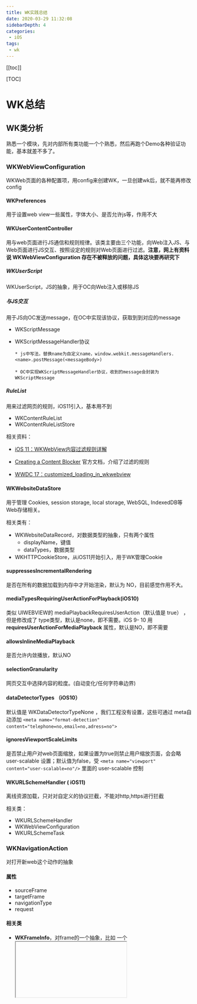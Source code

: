 ```yaml
---
title: WK实践总结
date: 2020-03-29 11:32:08
sidebarDepth: 4
categories: 
 - iOS
tags: 
 - wk
---
```


[[toc]]

[TOC]



# WK总结



## WK类分析

熟悉一个模块，先对内部所有类功能一个个熟悉，然后再跑个Demo各种验证功能，基本就差不多了。



### WKWebViewConfiguration

WKWeb页面的各种配置项，用config来创建WK，一旦创建wk后，就不能再修改config

#### WKPreferences

用于设置web view一些属性，字体大小、是否允许js等，作用不大

#### WKUserContentController

用与web页面进行JS通信和规则规律。该类主要由三个功能，向Web注入JS、与Web页面进行JS交互、按照设定的规则对Web页面进行过滤。**注意，网上有资料说 WKWebViewConfiguration 存在不被释放的问题，具体这块要再研究下**



##### WKUserScript

WKUserScript，JS的抽象，用于OC向Web注入或移除JS



##### 与JS交互

用于JS向OC发送message，在OC中实现该协议，获取到到对应的message

* WKScriptMessage

* WKScriptMessageHandler协议

  ```objc
  * js中写法，替换name为自定义name，window.webkit.messageHandlers.<name>.postMessage(<messageBody>)
  
  * OC中实现WKScriptMessageHandler协议，收到的message会封装为 WKScriptMessage
  
  ```



##### RuleList

用来过滤网页的规则，iOS11引入，基本用不到

* WKContentRuleList
* WKContentRuleListStore

相关资料：

* [iOS 11：WKWebView内容过滤规则详解](https://www.jianshu.com/p/8af24e9dc82e)

* [Creating a Content Blocker](https://developer.apple.com/documentation/safariservices/creating_a_content_blocker?language=objc)   官方文档，介绍了过滤的规则 

* [WWDC 17：customized_loading_in_wkwebview](https://developer.apple.com/videos/play/wwdc2017/220/)



#### WKWebsiteDataStore

用于管理 Cookies, session storage, local storage, WebSQL, IndexedDB等Web存储相关。

相关类有：

* WKWebsiteDataRecord，对数据类型的抽象，只有两个属性
  * displayName，键值
  * dataTypes，数据类型
* WKHTTPCookieStore，从iOS11开始引入，用于WK管理Cookie

#### suppressesIncrementalRendering

是否在所有的数据加载到内存中才开始渲染，默认为 NO，目前感觉作用不大。

#### mediaTypesRequiringUserActionForPlayback(iOS10)

类似 UIWEBVIEW的 mediaPlaybackRequiresUserAction（默认值是 true） ，但是修改成了 type类型，默认是none，即不需要。iOS 9- 10 用 **requiresUserActionForMediaPlayback** 属性，默认是NO，即不需要

#### allowsInlineMediaPlayback

是否允许内敛播放，默认NO

#### selectionGranularity

网页交互中选择内容的粒度。(自动变化/任何字符串边界)

#### dataDetectorTypes  （iOS10）

默认值是 WKDataDetectorTypeNone ，我们工程没有设置，这些可通过 meta自动添加 `<meta name="format-detection" content="telephone=no,email=no,adress=no">`

#### ignoresViewportScaleLimits

是否禁止用户对web页面缩放，如果设置为true则禁止用户缩放页面，会会略 user-scalable 设置；默认值为false，受 `<meta name="viewport" content="user-scalable=no"/>` 里面的 user-scalable 控制

#### WKURLSchemeHandler ( iOS11)

离线资源加载，只对对自定义的协议拦截，不能对http,https进行拦截

相关类：

* WKURLSchemeHandler
* WKWebViewConfiguration
* WKURLSchemeTask



### WKNavigationAction

对打开新web这个动作的抽象

#### 属性

* sourceFrame
* targetFrame
* navigationType
* request

#### 相关类

* **WKFrameInfo**，对frame的一个抽象，比如 一个<iframe>标签就对应一个单独的 WKFrameInfo
* **WKNavigationType**，动作的类型，比如 `<a href  target='_blank'>`就是WKNavigationTypeLinkActivated；`window.open` 就是 WKNavigationTypeOther



### WKUIDelegate

UI协议，用于处理 JS中 alert,confirm,prompt方法的展示，如果不实现相关协议，对应方法会无响应。注，在UIWebView中，这些是自动处理的。

#### 相关方法

* `createWebViewWithConfiguration`，处理 \_blank的情况，如果不实现该方法，则WK不会响应\_blank的情况

  ```js
  // 针对以下两种 _blank的情况，如果不实现该方法，以下两种行为会失效，即不会加载新页面
  <a href="https://www.qq.com" target="_blank">QQ</a>
  window.open ('https://www.qq.com', '_blank')
  ```

* `runJavaScriptAlertPanelWithMessage`，当JS 调用 alert()时候会触发该方法，如果不实现则会无响应

* `runJavaScriptConfirmPanelWithMessage`，当JS调用 confirm()时候会触发该方法，如果不实现则会无响应

* `runJavaScriptTextInputPanelWithPrompt`，当JS调用 prompt(message,default) 时会触发该方法，如果不实现会无反应

* `webViewDidClose:`，JS 调用 `window.close ();` 会触发该方法

#### 相关类

* WKWindowFeatures，当新的wk被请求的时候，展示一些额外的属性，包括statusbar, toolbar, menubar的一些状态，但都是readonly的



### WKNavigationDelegate

一个非常重要的协议，webview加载各个阶段的代理方法。

#### 协议方法

* `decidePolicyForNavigationAction`，在发送请求之前决定是否跳转

* `didStartProvisionalNavigation`，页面开始加载时调用

* `decidePolicyForNavigationResponse`，在收到响应后决定是否跳转

* `didCommitNavigation`，当内容开始返回时调用

* `didFinishNavigation`，页面加载完成之后调用

* `didFailNavigation`，启动时加载数据发生错误就会调用这个方法

* `didFailProvisionalNavigation:withError:`，当一个正在提交的页面在跳转过程中出现错误时调用这个方法

* `didReceiveServerRedirectForProvisionalNavigation`，接收到服务器跳转请求之后调用

* `didReceiveAuthenticationChallenge`，证书 认证相关

* `webViewWebContentProcessDidTerminate`，当wk进程即将被杀死的时候会调用，比如内存过高的时候，但是有文章说也有部分情况不会调用。一般在此方法内调用 webview reload

#### 相关类/协议/枚举

* **WKNavigationAction**
* **WKNavigation**，无属性方法，官方说法是为了跟踪web的加载过程，作为唯一标示
* **WKNavigationResponse**，用于 decidePolicyForNavigationResponse
* **WKNavigationActionPolicy**
* **WKNavigationResponsePolicy**



### WKBackForwardList

用于页面前进后退管理，比较简单

#### 相关类

* WKBackForwardListItem



### WKProcessPool

web的进程池，多个web共享一个进程池，可以共享cookie、用户凭证等，但是苹果文档支出，如果一个进程池的web到达上限后，新的web会分配到新的进程池里，但是这个上限并没有说多少。

该类在iOS11之前应该是很有用的，为了共享Cookie（把该类设置成单例，然后分配给WK），但是11之后，wk有了自己的cookie管理，似乎作用不到了。

具体还要再研究下



### 部分重要方法

* **estimatedProgress**，页面加载进度，可以KVO
* **evaluateJavaScript**，可以向页面注入JS方法执行
* **takeSnapshotWithConfiguration**，获取wk可见区域的视图，iOS11引入
* **allowsBackForwardNavigationGestures**，是否允许右滑手势，默认是NO。设置为YES后，右滑会打开上个Web页面，体验与Native类似
* **allowsLinkPreview**，是否允许预览,10及其以后默认值是YES之前是NO，如果设置YES,用户点击会跳转到Safari



## 类结构图

![](WKClass.jpg)

## 工程实践注意点

### WKScriptMessageHandler协议

```objc

//苹果在 WKWebView 中的 js runtime 里事先注入了一个 window.webkit.messageHandlers.OOXX.postMessage() 方法，我们可以使用这个方法直接向 Native 层传值，异常方便

    
//Demo：
    JS:
在JS中使用window.webkit.messageHandlers.TEST.postMessage()向APP传值

    OC:
func userContentController(userContentController: WKUserContentController, didReceiveScriptMessage message: WKScriptMessage) {
//根据定义的key来判断message
    if message.name == "TEST" {
    //转换为字典,并获取key/value
        if let dic = message.body as? NSDictionary,
          
        }
    }
}
```



### _blank情况

JS中使用_blank打开新页面的情况有两种：

- `<a href="https://www.qq.com" target="_blank">QQ</a>`
- `window.open ('https://www.qq.com', '_blank’)`

当以上两种情况使用 _blank 需要新开页面的情况，如果WK不实现相关代理方法，则WK会无响应。

```objc
//示例代码

#pragma mark - WKUIDelegate
/*
 处理：_blank的情况，如果不实现该方法，则WK不会响应_blank的情况
 <a href="https://www.qq.com" target="_blank">QQ</a>   ，对应 WKNavigationAction.navigationType == WKNavigationTypeLinkActivated
 window.open ('https://www.qq.com', '_blank');  对应 WKNavigationAction.navigationType == WKNavigationTypeOther
 */
- (nullable WKWebView *)webView:(WKWebView *)webView createWebViewWithConfiguration:(WKWebViewConfiguration *)configuration forNavigationAction:(WKNavigationAction *)navigationAction windowFeatures:(WKWindowFeatures *)windowFeatures{
    //对于加载新连接的情况是 navigationAction.sourceFrame = xxxx, navigationAction.targetFrame = nil
    if (!navigationAction.targetFrame.isMainFrame) {        //感觉这里判断的意义不大，测试了 href, window.open, iframe 里面的href 和 open, 对应的 target 都为 nil，且该方法只会走一次，已知的两种情况targetFrame都为nil ，u不知道有没其他情况
        [webView loadRequest:navigationAction.request];
    }
    return nil;
}

```



网上还有一种方案是说，用 WKNavigationDelegate 的 decidePolicyForNavigationAction，该方法是当加载任一url的时候都会加载 ，**但是这个方法只有 href 的情况调用，当Js调用 windows.open 的时候 不会调用**：

```objc
#pragma mark - WKNavigationDelegate

/*
 
 这个方法是加载任意url都会先走这个方法，
 <a href="" target="_blank> 的情况会走该方法，
 windown.open(url,'_blank")则不会先走，如果不实现 createWebViewWithConfiguration ，则会无响应
 
 第一打开web
 navigationAction.sourceFrame = nil
 navigationAction.targetFrame = xxxxx
 
 加载其他链接
 navigationAction.sourceFrame = xxxxx
 navigationAction.targetFrame = nil
 
 navigationAction.sourceFrame = nil
 navigationAction.targetFrame = yyyyy
 
 
 */
- (void)webView:(WKWebView *)webView decidePolicyForNavigationAction:(WKNavigationAction *)navigationAction decisionHandler:(void (^)(WKNavigationActionPolicy))decisionHandler{
    //如果是跳转一个新页面
    if (navigationAction.targetFrame == nil) {
        [webView loadRequest:navigationAction.request];
    }
    decisionHandler(WKNavigationActionPolicyAllow);
}

```



### WK 在alert 无法弹出时会出现 Crash 

详见 [WKWebView 那些坑    Bugly](https://mp.weixin.qq.com/s/rhYKLIbXOsUJC_n6dt9UfA)  



### WKUIDelegate

WKUIDelegate 的几个回调需要处理，否则 JS的 *alert()*、*confirm()*、*prompt(message,default)* 方法会无响应。

其中 `webViewDidClose:`可以不用处理，该回调对应 js 的 *window.close ()*方法。 目前似乎没有这个场景，window.close()是针对使用 window.open() 打开的页面，目前这种写法比较少。



```objective-c

#pragma mark - WKUIDelegate


/*
 处理：_blank的情况，如果不实现该方法，则WK不会响应_blank的情况
 <a href="https://www.qq.com" target="_blank">QQ</a>   ，对应 WKNavigationAction.navigationType == WKNavigationTypeLinkActivated
 window.open ('https://www.qq.com', '_blank');  对应 WKNavigationAction.navigationType == WKNavigationTypeOther
 */
- (nullable WKWebView *)webView:(WKWebView *)webView createWebViewWithConfiguration:(WKWebViewConfiguration *)configuration forNavigationAction:(WKNavigationAction *)navigationAction windowFeatures:(WKWindowFeatures *)windowFeatures{
    //对于加载新连接的情况是 navigationAction.sourceFrame = xxxx, navigationAction.targetFrame = nil
    if (!navigationAction.targetFrame.isMainFrame) {        //感觉这里判断的意义不大，测试了 href, window.open, iframe 里面的href 和 open, 对应的 target 都为 nil，且该方法只会走一次，已知的两种情况targetFrame都为nil ，不知道有没其他情况
        [webView loadRequest:navigationAction.request];
    }
    return nil;
}

/*
 js 调用 window.close (); 会触发该方法，官方文档说：
 Your app should remove the web view from the view hierarchy and update the UI as needed, for instance by closing the containing browser tab or window.
 但是目前似乎没有这个场景，window.close()是针对使用 window.open() 打开的页面，似乎 这种写法比较少
 该代理暂时不处理
 
 */
//- (void)webViewDidClose:(WKWebView *)webView API_AVAILABLE(macosx(10.11), ios(9.0)){
//
//}

//当JS 调用 alert()时候会触发该方法，如果不实现则会无响应
- (void)webView:(WKWebView *)webView runJavaScriptAlertPanelWithMessage:(NSString *)message initiatedByFrame:(WKFrameInfo *)frame completionHandler:(void (^)(void))completionHandler{
    
    UIAlertController *alert = [UIAlertController alertControllerWithTitle:message
                                                                   message:nil
                                                            preferredStyle:UIAlertControllerStyleAlert];
    UIAlertAction *action = [UIAlertAction actionWithTitle:@"确定"
                                                     style:UIAlertActionStyleDefault
                                                   handler:^(UIAlertAction * _Nonnull action) {
                                                       completionHandler();
                                                   }];
    [alert addAction:action];
    [self.currentVC presentViewController:alert animated:YES completion:nil];
}

//当JS调用 confirm()时候会触发该方法，如果不实现则会无响应
- (void)webView:(WKWebView *)webView runJavaScriptConfirmPanelWithMessage:(NSString *)message initiatedByFrame:(WKFrameInfo *)frame completionHandler:(void (^)(BOOL result))completionHandler{
    UIAlertController *alert = [UIAlertController alertControllerWithTitle:message
                                                                   message:nil
                                                            preferredStyle:UIAlertControllerStyleAlert];
    UIAlertAction *sure = [UIAlertAction actionWithTitle:@"确定"
                                                   style:UIAlertActionStyleDefault
                                                 handler:^(UIAlertAction * _Nonnull action) {
                                                     completionHandler(YES);
                                                 }];
    UIAlertAction *cacle = [UIAlertAction actionWithTitle:@"取消"
                                                    style:UIAlertActionStyleCancel
                                                  handler:^(UIAlertAction * _Nonnull action) {
                                                      completionHandler(NO);
                                                  }];
    
    [alert addAction:sure];
    [alert addAction:cacle];
    [self.currentVC presentViewController:alert animated:YES completion:nil];
}

/*
 当JS调用 prompt(message,default) 时会触发该方法，如果不实现会无反应，注意 defaultd参数无textfiled的默认值不是placeHolder
 注意点，在action的handler里是不能直接饮用 UIAlertController 的，否则会造成循环引用。网上的例子多是直接引用，是不对的
 */
- (void)webView:(WKWebView *)webView runJavaScriptTextInputPanelWithPrompt:(NSString *)prompt defaultText:(nullable NSString *)defaultText initiatedByFrame:(WKFrameInfo *)frame completionHandler:(void (^)(NSString * _Nullable result))completionHandler{
    UIAlertController *alert = [UIAlertController alertControllerWithTitle:prompt
                                                                   message:nil
                                                            preferredStyle:UIAlertControllerStyleAlert];
    
    __weak typeof(alert) weakAlert = alert;
    UIAlertAction *sure = [UIAlertAction actionWithTitle:@"确定"
                                                   style:UIAlertActionStyleDefault
                                                 handler:^(UIAlertAction * _Nonnull action) {
                                                     //                                                       网上例子大多是直接饮用alert，这里直接引用alert是会造成 UIAlertController 泄露的，理论实践都验证了
                                                     //                                                     completionHandler(alert.textFields.firstObject.text);
                                                     completionHandler(weakAlert.textFields.firstObject.text);
                                                 }];
    UIAlertAction *cacle = [UIAlertAction actionWithTitle:@"取消"
                                                    style:UIAlertActionStyleCancel
                                                  handler:^(UIAlertAction * _Nonnull action) {
                                                      completionHandler(nil);
                                                  }];
    [alert addTextFieldWithConfigurationHandler:^(UITextField * _Nonnull textField) {
        textField.text = defaultText;
    }];
    
    [alert addAction:sure];
    [alert addAction:cacle];
    [self.currentVC presentViewController:alert animated:YES completion:nil];
}

```





### WKNavigationDelegate

#### 调用顺序分析

不存在iframe时的web调用顺序

```objc
//不存在iframe时的调用顺序
webView:decidePolicyForNavigationAction:decisionHandler:
webView:didStartProvisionalNavigation:
webView:decidePolicyForNavigationResponse:decisionHandler:
ebView:didCommitNavigation:
webView:didFinishNavigation:

```



当页面存在一个iframe标签时调用顺序为

```objc
//当页面存在一个iframe时调用顺序为：
webView:decidePolicyForNavigationAction:decisionHandler:    （URL:http://192.168.1.100:8005/）
webView:didStartProvisionalNavigation:
webView:decidePolicyForNavigationResponse:decisionHandler:
webView:didCommitNavigation:

//这里会多出这两次调用，用于加载iframe
webView:decidePolicyForNavigationAction:decisionHandler:    （URL:http://192.168.1.100:8005/sencond.html）
webView:decidePolicyForNavigationResponse:decisionHandler:

webView:didFinishNavigation:

```



当有两个 iframe时的调用顺序，即对iframe会一次性调用 `decidePolicyForNavigationAction` ，然后再一次性调用`decidePolicyForNavigationResponse`

```objc

//当有两个 iframe时的调用顺序，即对iframe会一次性调用 decidePolicyForNavigationAction ，然后再一次性调用decidePolicyForNavigationResponse
webView:decidePolicyForNavigationAction:decisionHandler:  url:http://192.168.1.100:8005/
webView:didStartProvisionalNavigation:
webView:decidePolicyForNavigationResponse:decisionHandler:  url:http://192.168.1.100:8005/
webView:didCommitNavigation:

webView:decidePolicyForNavigationAction:decisionHandler:  url:http://192.168.1.100:8005/sencond.html
webView:decidePolicyForNavigationAction:decisionHandler:  url:http://192.168.1.100:8005/thrid.html
webView:decidePolicyForNavigationResponse:decisionHandler:  url:http://192.168.1.100:8005/sencond.html
webView:decidePolicyForNavigationResponse:decisionHandler:  url:http://192.168.1.100:8005/thrid.html

webView:didFinishNavigation:

```



如果在 decidePolicyForNavigationAction 中选择cancel，调用顺序

```objc
//如果在 decidePolicyForNavigationAction 中选择cancel，调用顺序
webView:decidePolicyForNavigationAction:decisionHandler:

```



如果在 decidePolicyForNavigationResponse 里选择 cancel的调用顺序，最后会调用fail

```objc
//如果在 decidePolicyForNavigationResponse 里选择 cancel的调用顺序，最后会调用fail
webView:decidePolicyForNavigationAction:decisionHandler:
webView:didStartProvisionalNavigation:
webView:decidePolicyForNavigationResponse:decisionHandler:
webView:didFailProvisionalNavigation:withError:

```



#### 关于错误回调

WK错误回调有两个：

* `webView:didFailProvisionalNavigation:withError:` ，启动时加载数据发生错误就会调用这个方法 

* `webView:didFailNavigation:withError:`，当一个正在提交的页面在跳转过程中出现错误时调用这个方法 ，例如在didCommitNavigation这个代理方法中调用webview的stopLoading方法，但是具体还有点不清楚

具体区别还没搞清楚，现在测试如果页面加载失败，比如关掉nginx的情况，会调用 didFailProvisionalNavigation

```objc
webView:decidePolicyForNavigationAction:decisionHandler:  url:http://192.168.1.110/
webView:didStartProvisionalNavigation:
webView:didFailProvisionalNavigation:withError:
```



#### UIWebView/WKWebView 加载流程对比

WK的回调更加细分，方便精细度控制

![](./WKLoadProcess.jpg)





### UserAgent

WK新增了两种设置UA的方法

* `WKWebViewConfiguration.applicationNameForUserAgent`，这个会对默认的UA值设备信息部分进行替换
* `WKWebView.customUserAgent`，设置这个值会完全覆盖UA值

示例

```objc
//WK
Defaults User-Agent: 
Mozilla/5.0 (iPhone; CPU iPhone OS 12_4 like Mac OS X) AppleWebKit/605.1.15 (KHTML, like Gecko) Mobile/15E148

WKWebViewConfiguration.applicationNameForUserAgent:    TestUA
Mozilla/5.0 (iPhone; CPU iPhone OS 12_4 like Mac OS X) AppleWebKit/605.1.15 (KHTML, like Gecko) TestUA

WKWebView.customUserAgent:    TestUA
User-Agent: TestUA

```



设置全局UA方法：

```objc
WKWebView  *wkWebView = [[WKWebView alloc] initWithFrame:CGRectZero];
[self.wkWebView evaluateJavaScript:@"navigator.userAgent" completionHandler:^(id  _nullable result, NSError * _nullable error) {      
   //1）获取默认userAgent：
   NSString *oldUA = result;   //直接获取为nil 
  
  //2）设置userAgent：添加额外的信息   
  NSString *newUA = [NSString stringWithFormat:@"%@ crfapp/(%@)", oldUA , @"ios;43"];    
  NSDictionary *dictNU = [NSDictionary dictionaryWithObjectsAndKeys:newUA, @"UserAgent", nil];   
  [[NSUserDefaults standardUserDefaults] registerDefaults:dictNU];
}];

//注：WKWebView  调用evaluateJavaScript方法获取UA或者设置UA时，需执行loadRequest方法，否则completionHandler result值为空。但是经过测试，是可以拿到的，估计部分系统有该问题

NSURL *url = [NSURL URLWithString:"h5Url"];
NSURLRequest *request = [NSURLRequest requestWithURL:url
                                             cachePolicy:NSURLRequestUseProtocolCachePolicy
                                         timeoutInterval:10.f];
[self.wkWebView loadRequest:request];

```



经过测试，**UA的优先级为：WKWebView.customUserAgent > 全局设置 > applicationNameForUserAgent**

**注意，WK全局设置UA，由于是异步，回调可能比较晚，App启动第一次可能回调还没回来，所以UA可能会失效。可直接使用UIWebView设置UA，并设置WK的 applicationNameForUserAgent或customUserAgent，用来防止UA失去自定义节点。**



### 本地离线包加载

#### loadRequest

真机不能使用loadRequest，无法加载本地页面，但是模拟器可以



#### **loadFileURL:allowingReadAccessToURL:**

NSURL 必须是file协议，否则会无法加载

使用 `NSURL *url = [NSURL fileURLWithPath:fragment]` 方法会对#等参数进行编码，导致无法识别。所以有两种解决方法：

1. 手动拼接 `file://`，不使用 `fileURLWithPath:`方法

2. 使用 NSURLComponents方法，对query和fragmetn进行设置

   ```objective-c
   
               NSURLComponents *test = [NSURLComponents componentsWithURL:url resolvingAgainstBaseURL:nil];
               test.fragment = @"/list";
               [test setQueryItems:@[[NSURLQueryItem queryItemWithName:@"data" value:@"3333"]]];
               [self.webView loadFileURL:test.URL allowingReadAccessToURL:[NSURL fileURLWithPath:document]];
   
   
   ```



#### 设置WK跨域

另外需要注意，必须设置WK跨域，否则会无法加载本地包

```objective-c
    [configuration.preferences setValue:@YES forKey:@"allowFileAccessFromFileURLs"];
    if (@available(iOS 10.0, *)) {
        [configuration setValue:@YES forKey:@"allowUniversalAccessFromFileURLs"];
    }
}
```





###拦截WKWebView请求



#### 私有API拦截WK请求

基于UIWebView可以自由做拦截，然后做资源缓存等处理，但是WK无法通过 NSURLProtocol 做拦截，资源缓存这块比较难处理。



WK的请求其实是可以拦截的，通过一个私有API `[WKBrowsingContextController registerSchemeForCustomProtocol:]`，但是这种方案有两个问题：

* Web页面的POST请求body体会被清空
* 对ATS支持不足，Allow Arbitrary Loads 选项设置为NO 下，一旦拦截后，WK发起的http网络请求会被阻塞。不过这块设置为YES即可。



针对第一个问题，其实网上有一个方案可以绕过，大致思路是：

1. Hook Ajax请求，Web页面的Ajax请求全部通过Native转发
2. 通过私有API拦截WK请求，由于Ajax请求已经被Hook，剩下的请求一般都是图片等资源请求，不存在body体的情况，可以拦截后做本地缓存等处理。

不过需要注意点，目前似乎只能做到Hook Ajax请求，还无法做到Hook fetch请求。如果Web页面有post的fetch请求，请求会失败。还有文章提出Hook Ajax可能存在 **post header字符长度限制** 、**Put类型请求异常**等情况。

具体可参考：

* [Ajax-hook](https://github.com/wendux/Ajax-hook)

* [KKJSBridge](https://github.com/karosLi/KKJSBridge)



还有一个技巧，可通过搭建locak web server的形式来加载本地包，不过个人感觉这块目前意义不大，具体可参考 [基于 LocalWebServer 实现 WKWebView 离线资源加载](https://juejin.im/entry/599e500e6fb9a0249174fa31)





#### WKURLSchemeHandler

作用与NSURLProtocol类似，可以拦截网络请求，但是只能拦截WK中自定义协议，一般使用 WKURLSchemeHandler 实现的 WKWebView 离线资源加载。**WKURLSchemeHandler 最好的场景还是用在加载本地图片上，其它方面不稳定，慎用**。 

WKURLSchemeHandler 是 iOS11 就推出的，用于处理自定义请求的方案，不过并不能处理 HTTP、HTTPS 等常规 scheme。 

```objc
//相关代码

//WKURLSchemeHandler
- (void)webView:(WKWebView *)webView startURLSchemeTask:(id <WKURLSchemeTask>)urlSchemeTask;
- (void)webView:(WKWebView *)webView stopURLSchemeTask:(id <WKURLSchemeTask>)urlSchemeTask;

//WKWebViewConfiguration
//注册 schemeHandle， You can use +[WKWebView handlesURLScheme:] to check the availability of a given URL scheme.
- (void)setURLSchemeHandler:(nullable id <WKURLSchemeHandler>)urlSchemeHandler forURLScheme:(NSString *)urlScheme API_AVAILABLE(macosx(10.13), ios(11.0));
//获取当前 schemeHandle 示例
- (nullable id <WKURLSchemeHandler>)urlSchemeHandlerForURLScheme:(NSString *)urlScheme API_AVAILABLE(macosx(10.13), ios(11.0));


//WKWebView
//判断  urlScheme 是否可以用
+ (BOOL)handlesURLScheme:(NSString *)urlScheme API_AVAILABLE(macosx(10.13), ios(11.0));


//WKURLSchemeTask
@property (nonatomic, readonly, copy) NSURLRequest *request;
- (void)didReceiveResponse:(NSURLResponse *)response;
- (void)didReceiveData:(NSData *)data;
- (void)didFinish;
- (void)didFailWithError:(NSError *)error;

```



参考资料：

- [WKURLSchemeHandler 的能与不能](https://mp.weixin.qq.com/s/VcvZ1C1Qs26v5iB8dwBjcw)
- [AppHost](https://github.com/hite/AppHost)   一个 native 和 h5 通讯的框架，支持调试 
- [WWDC 2017 Customized Loading in WKWebView](https://developer.apple.com/videos/play/wwdc2017/220/)
- [思考 NSURLProtocol 无法拦截 WKWebview 请求的解决思路](https://blog.csdn.net/pengyuan_D/article/details/89958936) ，在本篇文章中，使用了私有api，hook wk，从而拦截http, https请求，（不过 iOS 12.2 上该方法已经失效，不存在此属性，详见 [iOS 设置代理（Proxy）方案总结](https://nemocdz.github.io/post/ios-%E8%AE%BE%E7%BD%AE%E4%BB%A3%E7%90%86proxy%E6%96%B9%E6%A1%88%E6%80%BB%E7%BB%93/) 





### Cookie问题

WK的软肋之一就是Cookie问题，**Cookie问题的核心就是 WKWebview 与 NSHTTPCookieStorage 的Cookie不共享**。

WK在 iOS11 推出了 WKHTTPCookieStore 管理Cookie，基本解决了Cookie软肋的问题。不过依然无法做到与Native请求共享Cookie，如果共享需要手动处理。



鉴于工程实际情况，对WK的Cooike做了以下处理：

* 创建一个 WKProcessPool 的单例，WK共享该 WKProcessPool，使不同WK共享WK

* 对iOS11 以下的情况，针对首次request主动携带 NSHTTPCookieStorage 里的Cookie

  ```objective-c
  NSArray<NSHTTPCookie *> *availableCookie = [[NSHTTPCookieStorage sharedHTTPCookieStorage] cookiesForURL:request.URL];
                      if (availableCookie.count > 0) {
                          NSDictionary *reqHeader = [NSHTTPCookie requestHeaderFieldsWithCookies:availableCookie];
                          NSString *cookieStr = [reqHeader objectForKey:@"Cookie"];
                          
                          muRequest = [request mutableCopy];
                          [(NSMutableURLRequest *)muRequest setValue:cookieStr forHTTPHeaderField:@"Cookie"];
                      }
  [webView loadRequest:muRequest];
  ```

* 其他情况，无业务需求，暂不做处理。Cookie这块比较复杂，看的脑壳疼，目前基于工程现状，不需要做到

NSHTTPCookieStorage 与 WK的同步，具体有需要再处理。



不同工程注意点不一样，这块具体可以参考

[WKWebView 你爬出来了吗？](https://xiaozhuanlan.com/topic/5743162890)

[WKWebView Cookie 问题](https://www.geniusqyu.com/2018/12/02/WKWebView-cookie-%E9%97%AE%E9%A2%98/)

[教你使用 WKWebView 的正确姿势](https://juejin.im/entry/5975916e518825594d23d777)

[WKWebView 那些坑    Bugly](https://mp.weixin.qq.com/s/rhYKLIbXOsUJC_n6dt9UfA)

[iOS中UIWebView与WKWebView、JavaScript与OC交互、Cookie管理看我就够（上）](https://www.jianshu.com/p/ac45d99cf912)

[iOS中UIWebView与WKWebView、JavaScript与OC交互、Cookie管理看我就够（中）](https://www.jianshu.com/p/870dba42ec15)

[iOS中UIWebView与WKWebView、JavaScript与OC交互、Cookie管理看我就够（下）](https://www.jianshu.com/p/52668d5b2e68)

[一站式解决WKWebView各类问题](https://mp.weixin.qq.com/s?__biz=MzA5NzMwODI0MA==&mid=2647764511&idx=1&sn=eb792ed468a13239926641c9dd7091e2&chksm=8887d520bff05c36484ed8a9a0731014c93a94ac0d7d9f944c9470cad48d1f21ec0dccc552a7&mpshare=1&scene=1&srcid=&sharer_sharetime=1567467597976&sharer_shareid=c38ca2f3cbd21853ce550074313749fc%23rd)





### 白屏问题

在 [WKWebView 那些坑    Bugly](https://mp.weixin.qq.com/s/rhYKLIbXOsUJC_n6dt9UfA) 中有提到白屏问题，WK是独立的进程，当系统内存过高时，可能会Kill掉WK进程，造成白屏问题。文中的做法是在 `webViewWebContentProcessDidTerminate:` 回调中执行 `reload`。

在接入实际过程中，发现我们工程中简单的执行reload会有以下几个问题：

* 页面非当前展示页面时，即使调用reload，系统依然会再次kill掉页面，会造成频繁kill，频繁reload，消耗性能
* file协议的本地Web页面，执行reload会报错：`  *Error Domain=kCFErrorDomainCFNetwork Code=1 "(null)" UserInfo={_NSURLErrorFailingURLSessionTaskErrorKey=LocalDataTask* `



#### Web页面URL远程和本地

1. http/https，http类型的可以执行 `reload`
2. file（即本地包），file协议的必须要执行 `loadFileURL:allowingReadAccessToURL:` 才能正常加载。这里需要注意，如果WK正常展示过程中调用 `reload`是可以正常刷新的。但是在 `webViewWebContentProcessDidTerminate:` 函数中调用`reload`会报错，即被Terminated后，必须调用  `loadFileURL:allowingReadAccessToURL:` 重新加载



#### Web页面被Kill时的两种情况

##### Web页面正在展示

这种情况，直接`reload`（file协议需要调用`loadFileURL:allowingReadAccessToURL:`，后面类似情况都需要做区分，不再赘述）



##### Web页面非当前展示页面，退到后台或在导航栈中非当前展示的VC中

这种情况不建议直接刷新页面，系统Kill是为了减少内存，如果直接刷新，经过测试系统还会继续Kill。所以直接刷新意义不大，只会造成频繁的Kill和刷新，消耗性能。

另外，在我们工程中，是混合Bridge模式，比如 `A混合页面 -> B混合页面 -> C混合页面` ，A需要隐藏bar ,B C 需要展示bar ,此时如果A被杀死 然后直接reload，A中的Bridge会造成bar 被隐藏，BC页面的显示就会有问题。

因此这种情况需要监听 **前后台状态和viewWillAppear/Disappear** ，在 `webViewWebContentProcessDidTerminate:`  中记录当前URL，当页面重新展示时（从后台到前台或触发viewWillAppear）再重新刷新页面。**不过需要注意，这种情况下会有个短暂的loading或白屏。**





### estimatedProgress问题

estimatedProgress 是WK推出用于监听页面加载进度的。**需要注意的是，estimatedProgress 并不是从`loadRequst`开始，也不一定是从 `decidePolicyForNavigationAction:`或 `didStartProvisionalNavigation`开始。**即中间会有一段白屏期，这块需要注意下，不过目前测试下来，这个时间目前还可以接受，暂时没有处理。

具体可参考 [WKWebview 加载过程中的性能指标图解](https://mp.weixin.qq.com/s/XNv_3yyk-vH1xOMtPZ4K-A)



### 默认的跳转行为，打开 iTuns、tel、mail、等其他scheme

WK上打开 mailto、tel、facetime、sms和其他scheme时，默认会忽略这些链接，不会有任何反应，这块需要单独处理。在 `decidePolicyForNavigationAction:`中判断scheme，然后调用`openURL: `函数打开。

```

//参考代码
- (void)webView:(WKWebView *)webView decidePolicyForNavigationAction:(WKNavigationAction *)navigationAction decisionHandler:(void (^)(WKNavigationActionPolicy))decisionHandler{
    
    NSURL *tmpURL = navigationAction.request.URL;
    NSArray *schemes = @[@"http",@"https",@"file",@"about"];        //注意这类需要加about，部分空连接 scheme 是 about
    if (![schemes containsObject:tmpURL.scheme]) {
        if (@available(iOS 10.0,*)) {
            [[UIApplication sharedApplication] openURL:tmpURL
                                               options:@{}
                                     completionHandler:nil];
        }else{
            [[UIApplication sharedApplication] openURL:tmpURL];
        }
        decisionHandler(WKNavigationActionPolicyCancel);
        return;
    }
}
```



## 附录

[WebKit](https://developer.apple.com/documentation/webkit?language=objc)

[Safari Developer Help](https://support.apple.com/zh-cn/guide/safari-developer/welcome/mac)   Safari调试工具 

[WKWebView](https://developer.apple.com/documentation/webkit/wkwebview?language=objc)

[WKWebView学习笔记](https://www.jianshu.com/p/7bb5f15f1daa)

[IOS进阶之WKWebView](https://www.jianshu.com/p/4fa8c4eb1316)

[WKWebview的使用及遇到的问题](https://ongfei.github.io/2016/05/14/WKWebview%E7%9A%84%E4%BD%BF%E7%94%A8%E5%8F%8A%E9%81%87%E5%88%B0%E7%9A%84%E9%97%AE%E9%A2%98/)

[移动端本地 H5 秒开方案探索与实现](https://mp.weixin.qq.com/s/0OR4HJQSDq7nEFUAaX1x5A)

[WebView性能、体验分析与优化](https://tech.meituan.com/2017/06/09/webviewperf.html)

[让 WKWebView 支持 NSURLProtocol](https://blog.moecoder.com/2016/10/26/support-nsurlprotocol-in-wkwebview/)

[wkwebkit-nshipster](https://nshipster.cn/wkwebkit/)

[WKWebView 你爬出来了吗？](https://xiaozhuanlan.com/topic/5743162890)

[WKWebView Cookie 问题](https://www.geniusqyu.com/2018/12/02/WKWebView-cookie-%E9%97%AE%E9%A2%98/)

[iOS 防 DNS 污染方案调研（四）--- Cookie 业务场景](https://github.com/ChenYilong/iOSBlog/issues/14)

[教你使用 WKWebView 的正确姿势](https://juejin.im/entry/5975916e518825594d23d777)

[WKWebView 那些坑    Bugly](https://mp.weixin.qq.com/s/rhYKLIbXOsUJC_n6dt9UfA)

[iOS中UIWebView与WKWebView、JavaScript与OC交互、Cookie管理看我就够（上）](https://www.jianshu.com/p/ac45d99cf912)

[iOS中UIWebView与WKWebView、JavaScript与OC交互、Cookie管理看我就够（中）](https://www.jianshu.com/p/870dba42ec15)

[iOS中UIWebView与WKWebView、JavaScript与OC交互、Cookie管理看我就够（下）](https://www.jianshu.com/p/52668d5b2e68)

[一站式解决WKWebView各类问题](https://mp.weixin.qq.com/s?__biz=MzA5NzMwODI0MA==&mid=2647764511&idx=1&sn=eb792ed468a13239926641c9dd7091e2&chksm=8887d520bff05c36484ed8a9a0731014c93a94ac0d7d9f944c9470cad48d1f21ec0dccc552a7&mpshare=1&scene=1&srcid=&sharer_sharetime=1567467597976&sharer_shareid=c38ca2f3cbd21853ce550074313749fc%23rd)

[WKWebView 的接口中文文档](https://blog.yincode.com/2018/03/23/WKWebView%E5%BC%80%E5%8F%91%E8%BF%87%E7%A8%8B%E9%97%AE%E9%A2%98%E9%9B%86%E5%90%88/)